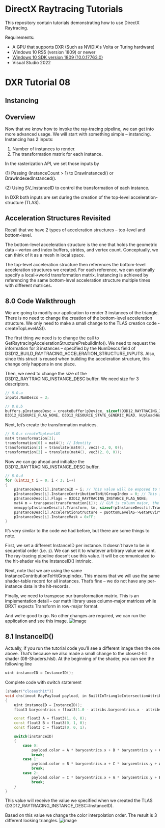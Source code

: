DirectX Raytracing Tutorials
============
This repository contain tutorials demonstrating how to use DirectX Raytracing.

Requirements:
- A GPU that supports DXR (Such as NVIDIA's Volta or Turing hardware)
- Windows 10 RS5 (version 1809) or newer
- [Windows 10 SDK version 1809 (10.0.17763.0)](https://developer.microsoft.com/en-us/windows/downloads/sdk-archive)
- Visual Studio 2022

# DXR Tutorial 08
## Instancing
## Overview
Now that we know how to invoke the ray-tracing pipeline, we can get into more advanced usage. We will start with something simple – instancing.
Instancing has 2 inputs:
1.	Number of instances to render.
2.	The transformation matrix for each instance.

In the rasterization API, we set those inputs by 

(1)	Passing (InstanceCount > 1) to DrawInstanced() or DrawIndexedInstanced().

(2)	Using SV_InstanceID to control the transformation of each instance.

In DXR both inputs are set during the creation of the top-level acceleration-structure (TLAS).
## Acceleration Structures Revisited
Recall that we have 2 types of acceleration structures – top-level and bottom-level.

The bottom-level acceleration structure is the one that holds the geometric data – vertex and index buffers, strides, and vertex count. Conceptually, we can think of it as a mesh in local space.

The top-level acceleration structure then references the bottom-level acceleration structures we created. For each reference, we can optionally specify a local→world transformation matrix. Instancing is achieved by referencing the same bottom-level acceleration structure multiple times with different matrices.

## 8.0 Code Walkthrough
We are going to modify our application to render 3 instances of the triangle.
There is no need to change the creation of the bottom-level acceleration structure. We only need to make a small change to the TLAS creation code - createTopLevelAS().

The first thing we need is to change the call to GetRaytracingAccelerationStructurePrebuildInfo(). We need to request the information for 3 instances – specified by the NumDescs field of D3D12_BUILD_RAYTRACING_ACCELERATION_STRUCTURE_INPUTS. Also, since this struct is reused when building the acceleration structure, this change only happens in one place.

Then, we need to change the size of the D3D12_RAYTRACING_INSTANCE_DESC buffer. We need size for 3 descriptors.
```c++
// 8.0.a 
inputs.NumDescs = 3;
```

```c++
// 8.0.b
buffers.pInstanceDesc = createBuffer(pDevice, sizeof(D3D12_RAYTRACING_INSTANCE_DESC) * 3,
D3D12_RESOURCE_FLAG_NONE, D3D12_RESOURCE_STATE_GENERIC_READ, kUploadHeapProps);
```
Next, let’s create the transformation matrices.
```c++
// 8.0.c createTopLevelAS
mat4 transformation[3];
transformation[0] = mat4(); // Identity
transformation[1] = translate(mat4(), vec3(-2, 0, 0));
transformation[2] = translate(mat4(), vec3(2, 0, 0));
```

Now we can go ahead and initialize the D3D12_RAYTRACING_INSTANCE_DESC buffer.
```c++
// 8.0.d
for (uint32_t i = 0; i < 3; i++)
{
    pInstanceDesc[i].InstanceID = i; // This value will be exposed to the shader via InstanceID()
    pInstanceDesc[i].InstanceContributionToHitGroupIndex = 0; // This is the offset inside the shader-table. We only have a single geometry, so the offset 0
    pInstanceDesc[i].Flags = D3D12_RAYTRACING_INSTANCE_FLAG_NONE;
    mat4 m = transpose(transformation[i]); // GLM is column major, the INSTANCE_DESC is row major
    memcpy(pInstanceDesc[i].Transform, &m, sizeof(pInstanceDesc[i].Transform));
    pInstanceDesc[i].AccelerationStructure = pBottomLevelAS->GetGPUVirtualAddress();
    pInstanceDesc[i].InstanceMask = 0xFF;
}
```

It’s very similar to the code we had before, but there are some things to note.

First, we set a different InstanceID per instance. It doesn’t have to be in sequential order (i.e. `i`). We can set it to whatever arbitrary value we want. The ray-tracing pipeline doesn’t use this value. It will be communicated to the hit-shader via the InstanceID() intrinsic.

Next, note that we are using the same InstanceContributionToHitGroupIndex. This means that we will use the same shader-table record for all instances. That’s fine – we do not have any per-instance data in the hit-records.

Finally, we need to transpose our transformation matrix. This is an implementation detail – our math library uses column-major matrices while DRXT expects Transform in row-major format.

And we’re good to go. No other changes are required, we can run the application and see this image.
![image](https://user-images.githubusercontent.com/17934438/221300040-d3c6cfe1-1db1-45f5-9149-e6eefb10c3ea.png)

## 8.1 InstanceID()
Actually, if you run the tutorial code you’ll see a different image then the one above. That’s because we also made a small change to the closest-hit shader (08-Shaders.hlsl). At the beginning of the shader, you can see the following line
```c++
uint instanceID = InstanceID();
```

Complete code with switch statement
```c++
[shader("closesthit")]
void chs(inout RayPayload payload, in BuiltInTriangleIntersectionAttributes attribs)
{
    uint instanceID = InstanceID();
    float3 barycentrics = float3(1.0 - attribs.barycentrics.x - attribs.barycentrics.y, attribs.barycentrics.x, attribs.barycentrics.y);

    const float3 A = float3(1, 0, 0);
    const float3 B = float3(0, 1, 0);
    const float3 C = float3(0, 0, 1);

    switch(instanceID)
    {
        case 0:
            payload.color = A * barycentrics.x + B * barycentrics.y + C * barycentrics.z;
            break;
        case 1:
            payload.color = B * barycentrics.x + C * barycentrics.y + A * barycentrics.z;
            break;
        case 2:
            payload.color = C * barycentrics.x + A * barycentrics.y + B * barycentrics.z;
            break;
    }
}
```
This value will receive the value we specified when we created the TLAS (D3D12_RAYTRACING_INSTANCE_DESC::InstanceID).

Based on this value we change the color interpolation order. The result is 3 different looking triangles.
![image](https://user-images.githubusercontent.com/17934438/221300748-8700b062-8101-4ae6-8c58-dc933d7dfb22.png)

 

